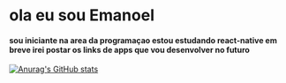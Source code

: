 # ola eu sou Emanoel
#### sou iniciante na area da programaçao estou estudando react-native em breve irei postar os links de apps que vou desenvolver no futuro

[![Anurag's GitHub stats](https://github-readme-stats.vercel.app/api?username=Emanoellima-dev&show_icons=true&layout=compact)](https://github.com/anuraghazra/github-readme-stats)
